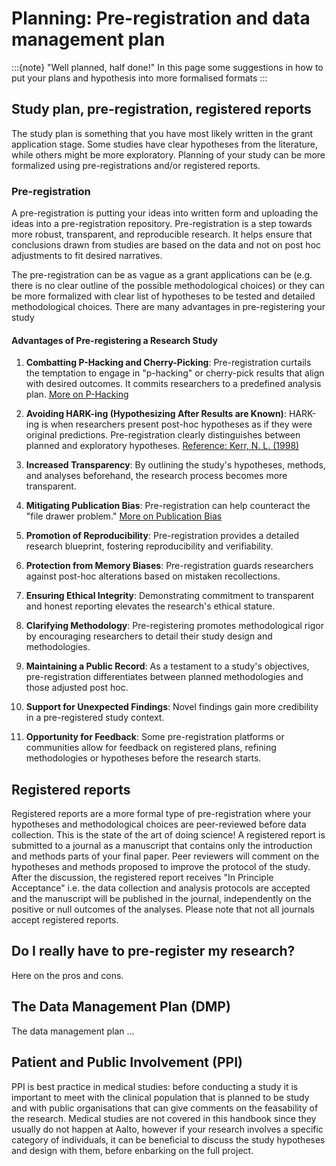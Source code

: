 # Planning: Pre-registration and data management plan

:::{note}
"Well planned, half done!" In this page some suggestions in how to put your plans and hypothesis into more formalised formats
:::

## Study plan, pre-registration, registered reports

The study plan is something that you have most likely written in the grant application stage. Some studies have clear hypotheses from the literature, while others might be more exploratory. Planning of your study can be more formalized using pre-registrations and/or registered reports.

### Pre-registration

A pre-registration is putting your ideas into written form and uploading the ideas into a pre-registration repository. Pre-registration is a step towards more robust, transparent, and reproducible research. It helps ensure that conclusions drawn from studies are based on the data and not on post hoc adjustments to fit desired narratives. 

The pre-registration can be as vague as a grant applications can be (e.g. there is no clear outline of the possible methodological choices) or they can be more formalized with clear list of hypotheses to be tested and detailed methodological choices. There are many advantages in pre-registering your study

#### Advantages of Pre-registering a Research Study

1. **Combatting P-Hacking and Cherry-Picking**: Pre-registration curtails the temptation to engage in "p-hacking" or cherry-pick results that align with desired outcomes. It commits researchers to a predefined analysis plan. [More on P-Hacking](https://www.nature.com/news/scientific-method-statistical-errors-1.14700)

2. **Avoiding HARK-ing (Hypothesizing After Results are Known)**: HARK-ing is when researchers present post-hoc hypotheses as if they were original predictions. Pre-registration clearly distinguishes between planned and exploratory hypotheses. [Reference: Kerr, N. L. (1998)](https://journals.sagepub.com/doi/abs/10.1207/s15327957pspr0203_4)

3. **Increased Transparency**: By outlining the study's hypotheses, methods, and analyses beforehand, the research process becomes more transparent.

4. **Mitigating Publication Bias**: Pre-registration can help counteract the "file drawer problem." [More on Publication Bias](https://www.ncbi.nlm.nih.gov/pmc/articles/PMC2912003/)

5. **Promotion of Reproducibility**: Pre-registration provides a detailed research blueprint, fostering reproducibility and verifiability.

6. **Protection from Memory Biases**: Pre-registration guards researchers against post-hoc alterations based on mistaken recollections.

7. **Ensuring Ethical Integrity**: Demonstrating commitment to transparent and honest reporting elevates the research's ethical stature.

8. **Clarifying Methodology**: Pre-registering promotes methodological rigor by encouraging researchers to detail their study design and methodologies.

9. **Maintaining a Public Record**: As a testament to a study's objectives, pre-registration differentiates between planned methodologies and those adjusted post hoc.

10. **Support for Unexpected Findings**: Novel findings gain more credibility in a pre-registered study context.

11. **Opportunity for Feedback**: Some pre-registration platforms or communities allow for feedback on registered plans, refining methodologies or hypotheses before the research starts.


## Registered reports

Registered reports are a more formal type of pre-registration where your hypotheses and methodological choices are peer-reviewed before data collection. This is the state of the art of doing science! A registered report is submitted to a journal as a manuscript that contains only the introduction and methods parts of your final paper. Peer reviewers will comment on the hypotheses and methods proposed to improve the protocol of the study. After the discussion, the registered report receives "In Principle Acceptance" i.e. the data collection and analysis protocols are accepted and the manuscript will be published in the journal, independently on the positive or null outcomes of the analyses. Please note that not all journals accept registered reports.


## Do I really have to pre-register my research?

Here on the pros and cons.


## The Data Management Plan (DMP)

The data management plan ...

## Patient and Public Involvement (PPI)

PPI is best practice in medical studies: before conducting a study it is important to meet with the clinical population that is planned to be study and with public organisations that can give comments on the feasability of the research. Medical studies are not covered in this handbook since they usually do not happen at Aalto, however if your research involves a specific category of individuals, it can be beneficial to discuss the study hypotheses and design with them, before enbarking on the full project. 

